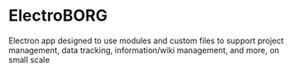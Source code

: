 # ElectroBORG
Electron app designed to use modules and custom files to support project management, data tracking, information/wiki management, and more, on  small scale
